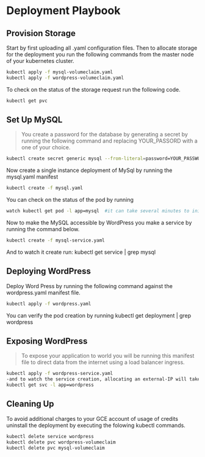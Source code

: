 # Deployment Playbook

## Provision Storage
Start by first uploading all .yaml configuration files. Then to allocate storage for the deployment you run the following commands from the master node of your kubernetes cluster.

```bash
kubectl apply -f mysql-volumeclaim.yaml
kubectl apply -f wordpress-volumeclaim.yaml
```
To check on the status of the storage request run the following code.
```bash
kubectl get pvc
```

## Set Up MySQL
> You create a password for the database by generating a secret by running the following command and 
> replacing YOUR_PASSORD with a one of your choice. 

```bash
kubectl create secret generic mysql --from-literal=password=YOUR_PASSWORD
```
 Now create a single instance deployment of MySql by running the mysql.yaml manifest
```bash
kubectl create -f mysql.yaml
```
You can check on the status of the pod by running
```bash
watch kubectl get pod -l app=mysql  #it can take several minutes to initially create
```
Now to make the MySQL accessible by WordPress you make a service by running the command below.
```bash
kubectl create -f mysql-service.yaml
```
And to watch it create run: kubectl get service | grep mysql

## Deploying WordPress
Deploy Word Press by running the following command against the wordpress.yaml manifest file.
```bash
kubectl apply -f wordpress.yaml
```
You can verify the pod creation by running kubectl get deployment | grep wordpress

## Exposing WordPress
> To expose your application to world you will be running this manifest file to direct data from the internet 
> using a load balancer ingress. 
```bash
kubectl apply -f wordpress-service.yaml
-and to watch the service creation, allocating an external-IP will take several minutes. 
kubectl get svc -l app=wordpress
```

## Cleaning Up
To avoid additional charges to your GCE account of usage of credits uninstall the deployment by executing the
folowing kubectl commands. 
```bash
kubectl delete service wordpress
kubectl delete pvc wordpress-volumeclaim
kubectl delete pvc mysql-volumeclaim
```
